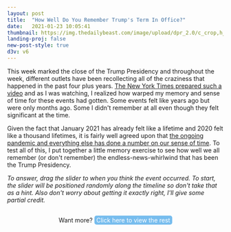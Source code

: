 ```yaml
---
layout: post
title:  "How Well Do You Remember Trump's Term In Office?"
date:   2021-01-23 10:05:41
thumbnail: https://img.thedailybeast.com/image/upload/dpr_2.0/c_crop,h_675,w_675,x_0,y_0/c_limit,w_128/d_placeholder_euli9k,fl_lossy,q_auto/v1604365790/200103-Trump-loses-tease_a8zeme
landing-proj: false
new-post-style: true
d3v: v6
---
```


This week marked the close of the Trump Presidency and throughout the week, different outlets have been recollecting all of the craziness that happened in the past four plus years. [The New York Times prepared such a video](https://www.youtube.com/watch?v=e2FNujc0UM4) and as I was watching, I realized how warped my memory and sense of time for these events had gotten. Some events felt like years ago but were only months ago. Some I didn't remember at all even though they felt significant at the time.

Given the fact that January 2021 has already felt like a lifetime and 2020 felt like a thousand lifetimes, it is fairly well agreed upon that [the ongoing pandemic and everything else has done a number on our sense of time](https://www.discovermagazine.com/mind/how-the-coronavirus-pandemic-is-warping-our-sense-of-time). To test all of this, I put together a little memory exercise to see how well we all remember (or don't remember) the endless-news-whirlwind that has been the Trump Presidency.

*To answer, drag the slider to when you think the event occurred. To start, the slider will be positioned randomly along the timeline so don't take that as a hint. Also don't worry about getting it exactly right, I'll give some partial credit.*

<div id="trump-timeline-container">
</div>

<p id="view-more">Want more? <span>Click here to view the rest</span></p>

<style>
    #trump-timeline-container {
        width: 100%;
        margin: 30px 0;
    }

    #trump-timeline-container > div {
        margin-bottom: 50px;
        position: relative;
    }

    #trump-timeline-container > div.hidden {
        display: none;
    }

    #trump-timeline-container > div:nth-last-of-type(1):not(.hidden) {
        margin-bottom: 0;
    }

    #trump-timeline-container > div > p {
        margin-bottom: 0;
        margin-left: 50px;
        margin-right: 50px;
        max-width: initial;
        width: calc(100% - 215px);
    }

    .question-text {
        font-weight: 500;
        color: #77bdee;
    }

    .grade-text {
        width: initial !important;
    }

    .submit-btn {
        width: 100px;
        border-radius: 5px;
        position: absolute;
        top: 0;
        right: 50px;
        background-color: #77bdee;
        cursor: pointer;
    }

    .submit-btn.locked {
        background-color: #eee;
        cursor: default;
    }

    .submit-btn p {
        text-align: center !important;
        margin: 0;
        padding: 3px;
        color: white;
    }

    .trump-timeline-svg {
        width: 100%;
        height: 70px;
    }

    rect.timeline {
        fill: #bbb;
    }

    rect.timeline-tick {
        fill: #bbb;
    }

    rect.timeline.cover {
        fill: rgba(255, 0, 0, 0.5);
    }

    g.answer-sect {
        display: initial;
    }

    g.answer-sect.hidden {
        display: none;
    }

    circle.slider {
        fill: white;
        stroke: black;
        stroke-width: 2px;
    }

    circle.slider-target {
        fill: rgba(255, 0, 0, 0);
        cursor: ew-resize;
    }

    g.slider-sect.locked circle.slider-target {
        cursor: default;
    }

    g.slider-sect.locked polygon {
        display: none !important;
    }

    text.slider-text, text.answer-text {
        text-anchor: middle;
        font-size: 13px;
        alignment-baseline: middle;
    }

    p#view-more {
        text-align: center;
    }

    p#view-more > span {
        color: white;
        cursor: pointer;
        padding: 2px 5px;
        background-color: #77bdee;
        border-radius: 5px;
    }

    p#view-more > span:hover {
        /*text-decoration: underline;*/
    }
</style>
<script>
/**********************/
/*** INIT VARIABLES ***/
/**********************/

const margin = {top: 0, right: 50, bottom: 0, left: 50},
      sect_height = 70,
      timeline_height = 5,
      tick_dim = [2, timeline_height * 3];

// create scales
const x = d3.scaleLinear().domain([1, 1462]).range([0, $("#trump-timeline-container").width() - margin.right - margin.left]),
      date = d3.scaleLinear().domain([1, 1462]).range([new Date("2017-01-20"), new Date("2021-01-20")]);

/********************************/
/*** DECLARE HELPER FUNCTIONS ***/
/********************************/

// format readable date
const format_date = (date, format) => {
    return d3.utcFormat(format ? format : "%b %d, %Y")(date);
}

// format readable date difference
const format_date_diff = (day_diff) => {
    const years = Math.floor(day_diff / 365),
          months = Math.floor((day_diff % 365) / (365 / 12)),
          days = Math.round((day_diff % 365 % 30));

    if (day_diff > 365) return "over a year";
    else if (day_diff > 320) return "almost a year";
    else if (day_diff > 180) return "more than 6 months"
    else if (day_diff > 60) return "a few months";
    else if (day_diff > 14) return "a few weeks";
    else return "a few days";
}

// create components of each timeline
const init_sects = (data) => {

    const cont = d3.select("#trump-timeline-container")
        .selectAll("#trump-timeline-container div")
        .data(data).enter()
        .append("div")
        .classed("hidden", (d, i) => i >= 5);

    cont.append("p")
        .classed("question-text", true)
        .attr("id", d => d.event_id)
        .text(d => "Do you remember when " + d.event_description + "?");

    const btns = cont.append("div")
        .classed("submit-btn", true)
        .classed("locked", true)
        .attr("id", d => d.event_id);

    btns.append("p")
        .text("How'd I do?");

    btns.on("click", (event, d) => {
        const tar = event.currentTarget;
        if (!d3.select(tar).classed("locked")) {
            const id = tar.id;
            d3.select(tar).classed("locked", true); // lock the button
            d3.select("g.slider-sect#" + id).classed("locked", true); // lock the slider
            d3.select("g.answer-sect#" + id).classed("hidden", false); // remove the timeline cover
            d3.select("p.grade-text#" + id).text(d => {
                const day_diff = d.event_day - Math.round(d.slider_day),
                      formatted_day_diff = format_date_diff(Math.abs(d.event_day - d.slider_day)),
                      early_late = day_diff > 0 ? "early" : "late";
                if (Math.abs(day_diff) < 5) return "Right on the money!";
                else if (Math.abs(day_diff) < 30) return `Nice job! You were only ${formatted_day_diff} ${early_late}!`;
                else if (Math.abs(day_diff) < 90) return `Close! You were ${formatted_day_diff} ${early_late}.`;
                else return `Not quite... you were off by ${formatted_day_diff}.`;
            });
        }
    })

    const svgs = cont.append("svg")
        .classed("trump-timeline-svg", true);

    cont.append("p")
        .classed("grade-text", true)
        .attr("id", d => d.event_id)
        .text("");

    const timelines = svgs.append("g")
        .classed("timeline-sect", true)
        .attr("id", d => d.event_id)
        .attr("transform", `translate(${margin.left}, ${(sect_height - timeline_height) / 2})`);

    timelines.append("rect")
        .classed("timeline", true)
        .attr("id", d => d.event_id)
        .attr("x", 0)
        .attr("y", 0)
        .attr("width", x.range()[1])
        .attr("height", timeline_height);

    timelines.selectAll("timeline-tick")
        .data([new Date("2018-01-01"), new Date("2019-01-01"), new Date("2020-01-01"), new Date("2021-01-01")]).enter()
        .append("rect")
        .classed("timeline-tick", true)
        .attr("x", d => x(date.invert(d)) - tick_dim[0] / 2)
        .attr("y", (timeline_height - tick_dim[1]) / 2)
        .attr("width", tick_dim[0])
        .attr("height", tick_dim[1]);

    const answers = svgs.append("g")
        .classed("answer-sect", true)
        .classed("hidden", true)
        .attr("id", d => d.event_id)
        .attr("transform", d => `translate(${margin.left + x(d.event_day)}, ${sect_height / 2})`);

    answers.append("text")
        .classed("answer-text", true)
        .attr("id", d => d.event_id)
        .attr("x", 0)
        .attr("y", -timeline_height * 3.2)
        .text(d => format_date(d.event_date));

    answers.append("rect")
        .classed("answer-tick", true)
        .attr("x", -tick_dim[0] / 2)
        .attr("y", -tick_dim[1] / 2)
        .attr("width", tick_dim[0])
        .attr("height", tick_dim[1]);

    const sliders = svgs.append("g")
        .classed("slider-sect", true)
        .attr("id", d => d.event_id)
        .attr("transform", d => `translate(${margin.left + x(d.slider_day)}, ${sect_height / 2})`);

    sliders.append("circle")
        .classed("slider", true)
        .attr("id", d => d.event_id)
        .attr("cx", 0)
        .attr("cy", 0)
        .attr("r", timeline_height);

    sliders.append("text")
        .classed("slider-text", true)
        .attr("id", d => d.event_id)
        .attr("x", 0)
        .attr("y", timeline_height * 3.2)
        .text(d => format_date(date(d.slider_day)));

    sliders.append("polygon")
        .classed("slider-pointer-right", true)
        .attr("points", `${timeline_height * 2} ${-timeline_height}, 
                         ${timeline_height * 2 + 5} 0, 
                         ${timeline_height * 2} ${timeline_height}`);
    sliders.append("polygon")
        .classed("slider-pointer-left", true)
        .attr("points", `${-timeline_height * 2} ${-timeline_height}, 
                         ${-timeline_height * 2 - 5} 0, ${-timeline_height * 2} 
                         ${timeline_height}`);

    sliders.append("circle")
        .classed("slider-target", true)
        .attr("id", d => d.event_id)
        .attr("cx", 0)
        .attr("cy", 0)
        .attr("r", timeline_height * 5);

    sliders.call(d3.drag()
        .on("drag", (event, d) => {
            const id = event.subject.event_id;
            if (!d3.select("g.slider-sect#" + id).classed("locked")) {;
                d3.select(".submit-btn#" + id).classed("locked", false);
                return (d.slider_day = Math.max(x.domain()[0], Math.min(x.domain()[1], x.invert(event.x - margin.left))));
            }
        })
        .on("drag.update", update_drag));
}

// update the position + visability of things based on drag position
const update_drag = () => {
    d3.selectAll("g.slider-sect")
        .attr("transform", d => `translate(${margin.left + x(d.slider_day)}, ${sect_height / 2})`);

    d3.selectAll("text.slider-text")
        .text(d => format_date(date(d.slider_day)));

    d3.selectAll("polygon.slider-pointer-left")
        .style("display", d => (d.slider_day > x.domain()[0]) ? "initial" : "none");

    d3.selectAll("polygon.slider-pointer-right")
        .style("display", d => (d.slider_day < x.domain()[1]) ? "initial" : "none");
}

// resize chart on page size change
const resize = () => {

    x.range([0, $("#trump-timeline-container").width() - margin.right - margin.left]);

    d3.selectAll(".timeline")
        .attr("width", x.range()[1]);

    d3.selectAll(".timeline-tick")
        .attr("x", d => x(date.invert(d)) - tick_dim[0] / 2)

    d3.selectAll("g.slider-sect")
        .attr("transform", d => `translate(${margin.left + x(d.slider_day)}, ${sect_height / 2})`);

    d3.selectAll("g.answer-sect")
        .attr("transform", d => `translate(${margin.left + x(d.event_day)}, ${sect_height / 2})`);
}

/*********************************/
/*** PARSE DATA AND INIT PLOTS ***/
/*********************************/

d3.csv("/assets/data/trump-timeline.csv", (d) => {
    return {
        event_id: d.event_id,
        event_description: d.event_description,
        event_date: new Date(d.event_date),
        event_day: +date.invert(new Date(d.event_date)).toFixed(0),
        slider_day: d3.randomInt(x.domain()[1])(),
        order: Math.random()
    };
}).then((d) => {
    console.log(d);
    d.sort((a, b) => d3.descending(a.order, b.order)); // sort it in some random order
    init_sects(d); // draw initial bars
});

/*********************************/
/*** PAGE AND BUTTON LISTENERS ***/
/*********************************/

$(window).resize(resize);

d3.select("p#view-more span").on("click", () => {
    d3.selectAll("#trump-timeline-container div").classed("hidden", false);
    d3.select("p#view-more").remove();
})

</script>


